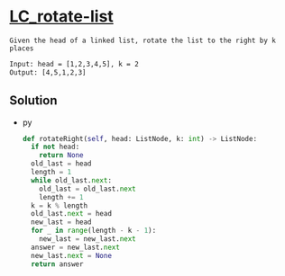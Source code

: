 # [LC_rotate-list](https://leetcode.com/problems/rotate-list)

```en
Given the head of a linked list, rotate the list to the right by k places
```

```txt
Input: head = [1,2,3,4,5], k = 2
Output: [4,5,1,2,3]
```

## Solution

* py

  ```py
  def rotateRight(self, head: ListNode, k: int) -> ListNode:
    if not head:
      return None
    old_last = head
    length = 1
    while old_last.next:
      old_last = old_last.next
      length += 1
    k = k % length
    old_last.next = head
    new_last = head
    for _ in range(length - k - 1):
      new_last = new_last.next
    answer = new_last.next
    new_last.next = None
    return answer
  ```
